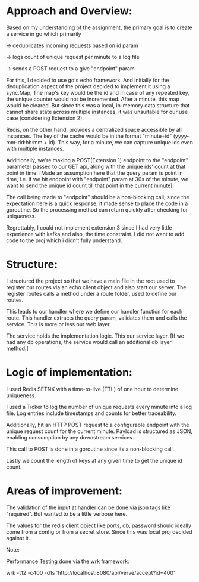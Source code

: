 # Approach and Overview:

Based on my understanding of the assignment, the primary goal is to create a service in go which primarily

-> deduplicates incoming requests based on id param

-> logs count of unique request per minute to a log file

-> sends a POST request to a give "endpoint" param

For this, I decided to use go's echo framework. And initially for the deduplication aspect of the project decided to implement it using a sync.Map,
The map's key would be the id and in case of any repeated key, the unique counter would not be incremented. After a minute, this map would be cleared.
But since this was a local, in-memory data structure that cannot share state across multiple instances, it was unsuitable for our use case (considering Extension 2).

Redis, on the other hand, provides a centralized space accessible by all instances. The key of the cache would be in the format "minute+id" (yyyy-mm-dd:hh:mm + id).
This way, for a minute, we can capture unique ids even with multiple instances.

Additionally, we're making a POST(Extension 1) endpoint to the "endpoint" parameter passed to our GET api, along with the unique ids' count at that point in time.
[Made an assumption here that the query param is point in time, i.e. if we hit endpoint with "endpoint" param at 30s of the minute, we want to send
the unique id count till that point in the current minute].

The call being made to "endpoint" should be a non-blocking call, since the expectation here is a quick response, it made sense to place the code in a goroutine. So the processing method can return quickly after checking for uniqueness.

Regrettably, I could not implement extension 3 since I had very little experience with kafka and also, the time constraint. I did not want to add code to the proj which i didn't fully understand.



# Structure:

I structured the project so that we have a main file in the root used to register our routes via an echo client object and also start our server. The register routes
calls a method under a route folder, used to define our routes.

This leads to our handler where we define our handler function for each route. This handler extracts the query param, validates them and calls the service.
This is more or less our web layer.

The service holds the implementation logic. This our service layer. [If we had any db operations, the service would call an additional db layer method.]



# Logic of implementation:

I used Redis SETNX with a time-to-live (TTL) of one hour to determine uniqueness.

I used a Ticker to log the number of unique requests every minute into a log file. Log entries include timestamps and counts for better traceability.

Additionally, hit an HTTP POST request to a configurable endpoint with the unique request count for the current minute. Payload is structured as JSON, enabling consumption by any downstream services.

This call to POST is done in a goroutine since its a non-blocking call.

Lastly we count the length of keys at any given time to get the unique id count.



# Areas of improvement:

The validation of the input at handler can be done via json tags like "required". But wanted to be a little verbose here.

The values for the redis client object like ports, db, password should ideally come from a config or from a secret store. Since this was local proj decided against it.

Note:

Performance Testing done via the wrk framework:

wrk -t12 -c400 -d1s 'http://localhost:8080/api/verve/accept?id=400'
